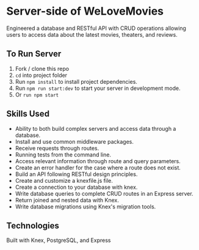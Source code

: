 # Server-side of WeLoveMovies

Engineered a database and RESTful API with CRUD operations allowing users to access data about the latest movies, theaters, and reviews.

## To Run Server
1. Fork / clone this repo
2. `cd` into project folder
3. Run `npm install` to install project dependencies.
4. Run `npm run start:dev` to start your server in development mode.
5. Or `run npm start` 

## Skills Used
* Ability to both build complex servers and access data through a database. <br>
* Install and use common middleware packages. <br>
* Receive requests through routes. <br>
* Running tests from the command line. <br>
* Access relevant information through route and query parameters. <br>
* Create an error handler for the case where a route does not exist.<br>
* Build an API following RESTful design principles.<br>
* Create and customize a knexfile.js file.<br>
* Create a connection to your database with knex.<br>
* Write database queries to complete CRUD routes in an Express server.<br>
* Return joined and nested data with Knex.<br>
* Write database migrations using Knex's migration tools.<br>

## Technologies

Built with Knex, PostgreSQL, and Express

